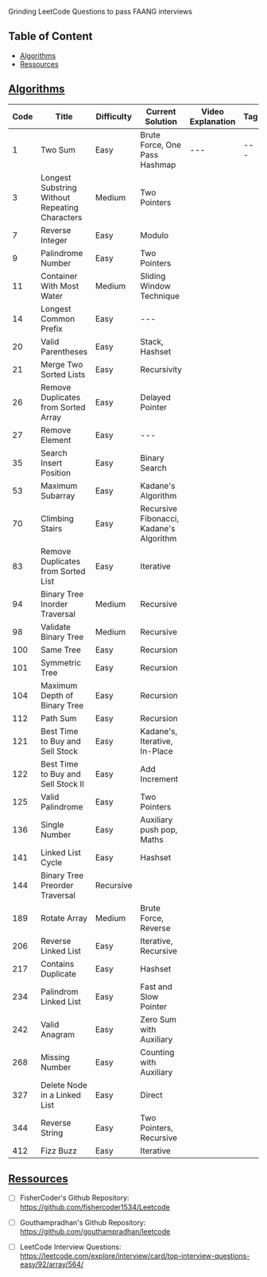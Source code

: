 Grinding LeetCode Questions to pass FAANG interviews

## Table of Content

* [Algorithms](#algorithms)
* [Ressources](#ressources)


## [Algorithms](#algorithms)

  Code | Title | Difficulty | Current Solution | Video Explanation | Tag | Status |
  --- | --- | --- | --- | --- | --- | --- |
  1 | Two Sum | Easy | Brute Force, One Pass Hashmap | --- | --- |
  3 | Longest Substring Without Repeating Characters | Medium | Two Pointers |
  7 | Reverse Integer | Easy | Modulo |
  9 | Palindrome Number | Easy | Two Pointers |
  11 | Container With Most Water | Medium | Sliding Window Technique |
  14 | Longest Common Prefix | Easy | --- | |
  20 | Valid Parentheses | Easy | Stack, Hashset | |
  21 | Merge Two Sorted Lists | Easy | Recursivity | | |
  26 | Remove Duplicates from Sorted Array | Easy | Delayed Pointer | |
  27 | Remove Element | Easy | --- | |
  35 | Search Insert Position | Easy | Binary Search |
  53 | Maximum Subarray | Easy | Kadane's Algorithm |
  70 | Climbing Stairs | Easy | Recursive Fibonacci, Kadane's Algorithm |
  83 | Remove Duplicates from Sorted List | Easy | Iterative |
  94 | Binary Tree Inorder Traversal | Medium | Recursive |
  98 | Validate Binary Tree | Medium | Recursive |
  100 | Same Tree | Easy | Recursion |
  101 | Symmetric Tree | Easy | Recursion |
  104 | Maximum Depth of Binary Tree | Easy | Recursion |
  112 | Path Sum | Easy | Recursion |
  121 | Best Time to Buy and Sell Stock | Easy | Kadane's, Iterative, In-Place |
  122 | Best Time to Buy and Sell Stock II | Easy | Add Increment
  125 | Valid Palindrome | Easy | Two Pointers
  136 | Single Number | Easy | Auxiliary push pop, Maths |
  141 | Linked List Cycle | Easy | Hashset |
  144 | Binary Tree Preorder Traversal | Recursive |
  189 | Rotate Array | Medium | Brute Force, Reverse |
  206 | Reverse Linked List | Easy | Iterative, Recursive |
  217 | Contains Duplicate | Easy | Hashset |
  234 | Palindrom Linked List | Easy | Fast and Slow Pointer |
  242 | Valid Anagram | Easy | Zero Sum with Auxiliary |
  268 | Missing Number | Easy | Counting with Auxiliary |
  327 | Delete Node in a Linked List | Easy | Direct
  344 | Reverse String | Easy | Two Pointers, Recursive |
  412 | Fizz Buzz | Easy | Iterative |

## [Ressources](#ressources)

  - [ ] FisherCoder's Github Repository: https://github.com/fishercoder1534/Leetcode
  - [ ] Gouthampradhan's Github Repository: https://github.com/gouthampradhan/leetcode
  - [ ] LeetCode Interview Questions: https://leetcode.com/explore/interview/card/top-interview-questions-easy/92/array/564/

